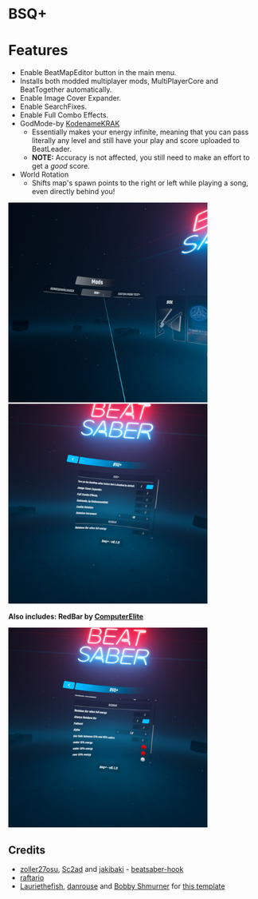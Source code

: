 # BSQ+

# Features
- Enable BeatMapEditor button in the main menu.
- Installs both modded multiplayer mods, MultiPlayerCore and BeatTogether automatically.
- Enable Image Cover Expander.
- Enable SearchFixes.
- Enable Full Combo Effects.
- GodMode-by [KodenameKRAK](https://github.com/kodenamekrak)
    - Essentially makes your energy infinite, meaning that you can pass literally any level and still have your play and score uploaded to BeatLeader. 
    - **NOTE:** Accuracy is not affected, you still need to make an effort to get a *good* score.
- World Rotation
    - Shifts map's spawn points to the right or left while playing a song, even directly behind you!
<img src="images/1.jpg" alt="drawing" width="400"/>

<img src="images/2.jpg" alt="drawing" width="400"/>

**Also includes: RedBar by [ComputerElite](https://github.com/ComputerElite)**

<img src="images/3.jpg" alt="drawing" width="400"/>

## Credits

* [zoller27osu](https://github.com/zoller27osu), [Sc2ad](https://github.com/Sc2ad) and [jakibaki](https://github.com/jakibaki) - [beatsaber-hook](https://github.com/sc2ad/beatsaber-hook)
* [raftario](https://github.com/raftario)
* [Lauriethefish](https://github.com/Lauriethefish), [danrouse](https://github.com/danrouse) and [Bobby Shmurner](https://github.com/BobbyShmurner) for [this template](https://github.com/Lauriethefish/quest-mod-template)
